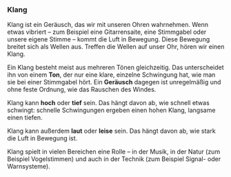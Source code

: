 ### Klang

Klang ist ein Geräusch, das wir mit unseren Ohren wahrnehmen. Wenn etwas vibriert – zum Beispiel eine Gitarrensaite, eine Stimmgabel oder unsere eigene Stimme – kommt die Luft in Bewegung. Diese Bewegung breitet sich als Wellen aus. Treffen die Wellen auf unser Ohr, hören wir einen Klang.

Ein Klang besteht meist aus mehreren Tönen gleichzeitig. Das unterscheidet ihn von einem **Ton**, der nur eine klare, einzelne Schwingung hat, wie man sie bei einer Stimmgabel hört. Ein **Geräusch** dagegen ist unregelmäßig und ohne feste Ordnung, wie das Rauschen des Windes.

Klang kann **hoch** oder **tief** sein. Das hängt davon ab, wie schnell etwas schwingt: schnelle Schwingungen ergeben einen hohen Klang, langsame einen tiefen.

Klang kann außerdem **laut** oder **leise** sein. Das hängt davon ab, wie stark die Luft in Bewegung ist.

Klang spielt in vielen Bereichen eine Rolle – in der Musik, in der Natur (zum Beispiel Vogelstimmen) und auch in der Technik (zum Beispiel Signal- oder Warnsysteme).
